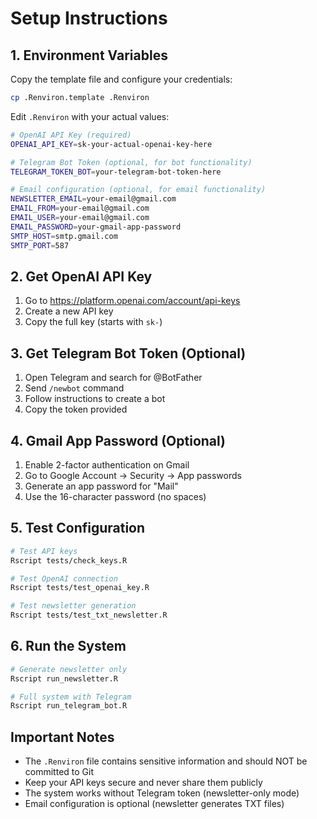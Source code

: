 # Setup Instructions

## 1. Environment Variables

Copy the template file and configure your credentials:

```bash
cp .Renviron.template .Renviron
```

Edit `.Renviron` with your actual values:

```bash
# OpenAI API Key (required)
OPENAI_API_KEY=sk-your-actual-openai-key-here

# Telegram Bot Token (optional, for bot functionality)
TELEGRAM_TOKEN_BOT=your-telegram-bot-token-here

# Email configuration (optional, for email functionality)
NEWSLETTER_EMAIL=your-email@gmail.com
EMAIL_FROM=your-email@gmail.com
EMAIL_USER=your-email@gmail.com
EMAIL_PASSWORD=your-gmail-app-password
SMTP_HOST=smtp.gmail.com
SMTP_PORT=587
```

## 2. Get OpenAI API Key

1. Go to https://platform.openai.com/account/api-keys
2. Create a new API key
3. Copy the full key (starts with `sk-`)

## 3. Get Telegram Bot Token (Optional)

1. Open Telegram and search for @BotFather
2. Send `/newbot` command
3. Follow instructions to create a bot
4. Copy the token provided

## 4. Gmail App Password (Optional)

1. Enable 2-factor authentication on Gmail
2. Go to Google Account → Security → App passwords
3. Generate an app password for "Mail"
4. Use the 16-character password (no spaces)

## 5. Test Configuration

```bash
# Test API keys
Rscript tests/check_keys.R

# Test OpenAI connection
Rscript tests/test_openai_key.R

# Test newsletter generation
Rscript tests/test_txt_newsletter.R
```

## 6. Run the System

```bash
# Generate newsletter only
Rscript run_newsletter.R

# Full system with Telegram
Rscript run_telegram_bot.R
```

## Important Notes

- The `.Renviron` file contains sensitive information and should NOT be committed to Git
- Keep your API keys secure and never share them publicly
- The system works without Telegram token (newsletter-only mode)
- Email configuration is optional (newsletter generates TXT files)